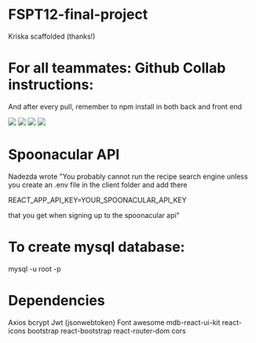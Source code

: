 # FSPT12-final-project

Kriska scaffolded (thanks!)

# For all teammates: Github Collab instructions: 

And after every pull, remember to npm install in both back and front end

![](client/src/Screen%20Shot%202022-11-16%20at%207.05.37%20PM.png)
![](client/src/Screen%20Shot%202022-11-16%20at%207.05.57%20PM.png)
![](client/src/Screen%20Shot%202022-11-16%20at%207.06.14%20PM.png)
![](client/src/Screen%20Shot%202022-11-16%20at%207.06.27%20PM.png)

# Spoonacular API 

Nadezda wrote "You probably cannot run the recipe search engine unless you create an .env file in the client folder and add there

 REACT_APP_API_KEY=YOUR_SPOONACULAR_API_KEY 
 
 that you get when signing up to the spoonacular api"

 # To create mysql database:
mysql -u root -p

# Dependencies

Axios
bcrypt
Jwt (jsonwebtoken)
Font awesome
mdb-react-ui-kit
react-icons
bootstrap
react-bootstrap
react-router-dom
cors